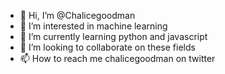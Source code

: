 - 👋 Hi, I’m @Chalicegoodman
- 👀 I’m interested in machine learning
- 🌱 I’m currently learning python and javascript
- 💞️ I’m looking to collaborate on these fields 
- 📫 How to reach me chalicegoodman on twitter

<!---
Chalicegoodman/Chalicegoodman is a ✨ special ✨ repository because its `README.md` (this file) appears on your GitHub profile.
You can click the Preview link to take a look at your changes.
--->

